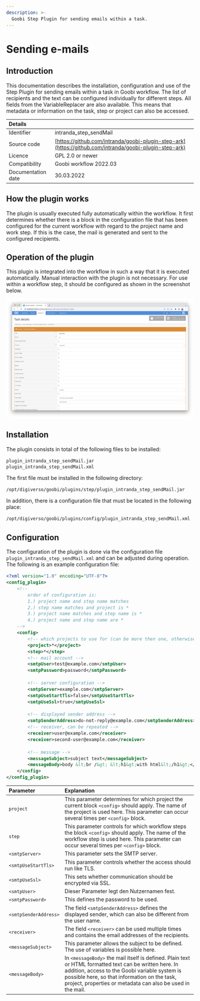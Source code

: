 ```yaml
---
description: >-
  Goobi Step Plugin for sending emails within a task.
---
```


# Sending e-mails


## Introduction
This documentation describes the installation, configuration and use of the Step Plugin for sending emails within a task in Goobi workflow. The list of recipients and the text can be configured individually for different steps. All fields from the VariableReplacer are also available. This means that metadata or information on the task, step or project can also be accessed.

| Details |  |
| :--- | :--- |
| Identifier | intranda_step_sendMail |
| Source code | [https://github.com/intranda/goobi-plugin-step-ark](https://github.com/intranda/goobi-plugin-step-ark) |
| Licence | GPL 2.0 or newer |
| Compatibility | Goobi workflow 2022.03 |
| Documentation date | 30.03.2022 |


## How the plugin works
The plugin is usually executed fully automatically within the workflow. It first determines whether there is a block in the configuration file that has been configured for the current workflow with regard to the project name and work step. If this is the case, the mail is generated and sent to the configured recipients.


## Operation of the plugin
This plugin is integrated into the workflow in such a way that it is executed automatically. Manual interaction with the plugin is not necessary. For use within a workflow step, it should be configured as shown in the screenshot below.

![Integration of the plugin into the workflow](../.gitbook/assets/intranda_step_sendMail_en.png)


## Installation
The plugin consists in total of the following files to be installed:

```text
plugin_intranda_step_sendMail.jar
plugin_intranda_step_sendMail.xml
```

The first file must be installed in the following directory:

```bash
/opt/digiverso/goobi/plugins/step/plugin_intranda_step_sendMail.jar
```

In addition, there is a configuration file that must be located in the following place:

```bash
/opt/digiverso/goobi/plugins/config/plugin_intranda_step_sendMail.xml
```

## Configuration

The configuration of the plugin is done via the configuration file `plugin_intranda_step_sendMail.xml` and can be adjusted during operation. The following is an example configuration file:

```xml
<?xml version="1.0" encoding="UTF-8"?>
<config_plugin>
    <!--
        order of configuration is:
        1.) project name and step name matches
        2.) step name matches and project is *
        3.) project name matches and step name is *
        4.) project name and step name are *
    -->
    <config>
        <!-- which projects to use for (can be more then one, otherwise use *) -->
        <project>*</project>
        <step>*</step>
        <!-- mail account -->
        <smtpUser>test@example.com</smtpUser>
        <smtpPassword>password</smtpPassword>

        <!-- server configuration -->
        <smtpServer>example.com</smtpServer>
        <smtpUseStartTls>false</smtpUseStartTls>
        <smtpUseSsl>true</smtpUseSsl>

        <!-- displayed sender address -->
        <smtpSenderAddress>do-not-reply@example.com</smtpSenderAddress>
        <!-- receiver, can be repeated -->
        <receiver>user@example.com</receiver>
        <receiver>second-user@example.com</receiver>

        <!-- message -->
        <messageSubject>subject text</messageSubject>
        <messageBody>body &lt;br /&gt; &lt;h1&gt;with html&lt;/h1&gt;</messageBody>
    </config>
</config_plugin>
```

| Parameter | Explanation |
| :--- | :--- |
| `project` | This parameter determines for which project the current block `<config>` should apply. The name of the project is used here. This parameter can occur several times per `<config>` block. |
| `step` | This parameter controls for which workflow steps the block `<config>` should apply. The name of the workflow step is used here. This parameter can occur several times per `<config>` block. |
| `<smtpServer>` | This parameter sets the SMTP server. |
| `<smtpUseStartTls>` | This parameter controls whether the access should run like TLS. |
| `<smtpUseSsl>` | This sets whether communication should be encrypted via SSL. |
| `<smtpUser>` | Dieser Parameter legt den Nutzernamen fest. |
| `<smtpPassword>` | This defines the password to be used. |
| `<smtpSenderAddress>` | The field `<smtpSenderAddress>` defines the displayed sender, which can also be different from the user name. |
| `<receiver>` | The field `<receiver>` can be used multiple times and contains the email addresses of the recipients. |
| `<messageSubject>` | This parameter allows the subject to be defined. The use of variables is possible here. |
| `<messageBody>` | In `<messageBody>` the mail itself is defined. Plain text or HTML formatted text can be written here. In addition, access to the Goobi variable system is possible here, so that information on the task, project, properties or metadata can also be used in the mail. |
